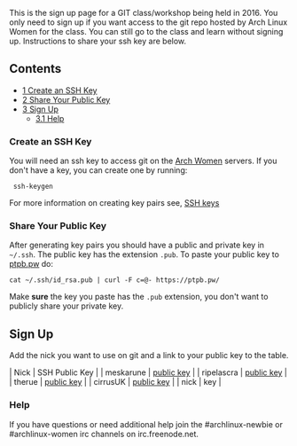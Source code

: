 This is the sign up page for a GIT class/workshop being held in 2016\. You only need to sign up if you want access to the git repo hosted by Arch Linux Women for the class. You can still go to the class and learn without signing up. Instructions to share your ssh key are below.

## Contents

*   [1 Create an SSH Key](#Create_an_SSH_Key)
*   [2 Share Your Public Key](#Share_Your_Public_Key)
*   [3 Sign Up](#Sign_Up)
    *   [3.1 Help](#Help)

### Create an SSH Key

You will need an ssh key to access git on the [Arch Women](https://archwomen.org) servers. If you don't have a key, you can create one by running:

```
 ssh-keygen

```

For more information on creating key pairs see, [SSH keys](/index.php/SSH_keys "SSH keys")

### Share Your Public Key

After generating key pairs you should have a public and private key in `~/.ssh`. The public key has the extension `.pub`. To paste your public key to [ptpb.pw](https://ptpb.pw) do:

```
cat ~/.ssh/id_rsa.pub | curl -F c=@- https://ptpb.pw/

```

Make **sure** the key you paste has the `.pub` extension, you don't want to publicly share your private key.

## Sign Up

Add the nick you want to use on git and a link to your public key to the table.

| Nick | SSH Public Key |
| meskarune | [public key](https://ptpb.pw/vj4X/sh) |
| ripelascra | [public key](https://ptpb.pw/KEKy/sh) |
| therue | [public key](https://ptpb.pw/2pnP/sh) |
| cirrusUK | [public key](https://ptpb.pw/6di9/sh) |
| nick | key |

### Help

If you have questions or need additional help join the #archlinux-newbie or #archlinux-women irc channels on irc.freenode.net.